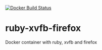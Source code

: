 [![Docker Build Status](https://img.shields.io/docker/build/kripaliz/ruby-xvfb-firefox.svg)](https://hub.docker.com/r/kripaliz/ruby-xvfb-firefox/)
# ruby-xvfb-firefox
Docker container with ruby, xvfb and firefox
